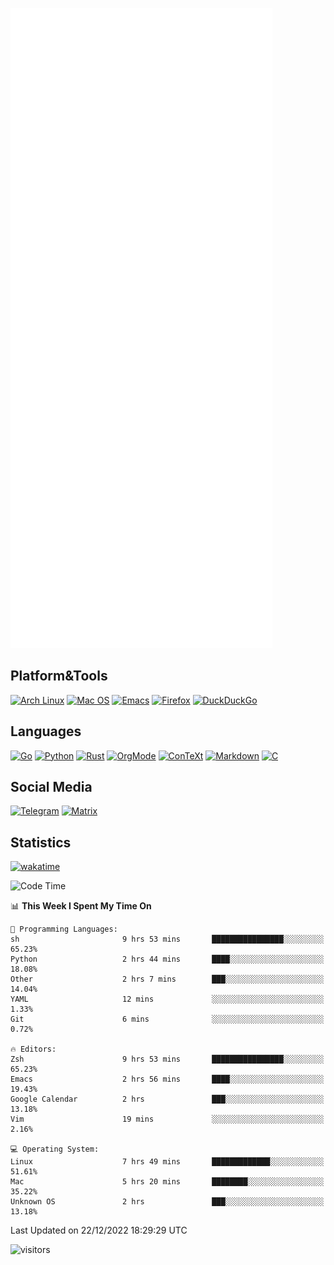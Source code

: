 ![Metrics](https://github.com/SteamedFish/SteamedFish/blob/master/github-metrics.svg)

## Platform&Tools

[![Arch Linux](https://img.shields.io/badge/ArchLinux-1793D1?logo=arch-linux&logoColor=fff&style=flat-square)](https://archlinux.org/)
[![Mac OS](https://img.shields.io/badge/MacOS-000000?style=flat-square&logo=macos&logoColor=F0F0F0)](https://www.apple.com/macos/)
[![Emacs](https://img.shields.io/badge/Emacs-%237F5AB6.svg?&style=flat-square&logo=gnu-emacs&logoColor=white)](https://www.gnu.org/software/emacs/)
[![Firefox](https://img.shields.io/badge/Firefox-FF7139?style=flat-square&logo=Firefox-Browser&logoColor=white)](https://firefox.com/)
[![DuckDuckGo](https://img.shields.io/badge/DuckDuckGo-DE5833?style=flat-square&logo=DuckDuckGo&logoColor=white)](https://duckduckgo.com/)

## Languages

[![Go](https://img.shields.io/badge/Golang-%2300ADD8.svg?style=flat-square&logo=go&logoColor=white)](https://golang.org/)
[![Python](https://img.shields.io/badge/Python-3670A0?style=flat-square&logo=python&logoColor=ffdd54)](https://www.python.org/)
[![Rust](https://img.shields.io/badge/Rust-%23000000.svg?style=flat-square&logo=rust&logoColor=white)](https://www.rust-lang.org/)
[![OrgMode](https://img.shields.io/badge/OrgMode-%23000000.svg?style=flat-square&logo=org&logoColor=white)](https://orgmode.org/)
[![ConTeXt](https://img.shields.io/badge/ConTeXt-%23008080.svg?style=flat-square&logo=latex&logoColor=white)](https://contextgarden.net/)
[![Markdown](https://img.shields.io/badge/MarkDown-%23000000.svg?style=flat-square&logo=markdown&logoColor=white)](https://daringfireball.net/projects/markdown/)
[![C](https://img.shields.io/badge/C-%2300599C.svg?style=flat-square&logo=c&logoColor=white)](https://www.iso.org/standard/74528.html)

## Social Media
[![Telegram](https://img.shields.io/badge/SteamedFish-2CA5E0?style=social&logo=telegram&logoColor=white)](https://t.me/SteamedFish)
[![Matrix](https://img.shields.io/badge/SteamedFish-2CA5E0?style=social&logo=matrix&logoColor=black)](https://matrix.to/#/@i:steamedfish.org)

## Statistics
[![wakatime](https://wakatime.com/badge/user/168280d6-fcf2-4b4f-ad3a-dc4612f35b38.svg)](https://wakatime.com/@168280d6-fcf2-4b4f-ad3a-dc4612f35b38)

<!--START_SECTION:waka-->
![Code Time](http://img.shields.io/badge/Code%20Time-2%2C233%20hrs%2020%20mins-blue)

📊 **This Week I Spent My Time On** 

```text
💬 Programming Languages: 
sh                       9 hrs 53 mins       ████████████████░░░░░░░░░   65.23% 
Python                   2 hrs 44 mins       ████░░░░░░░░░░░░░░░░░░░░░   18.08% 
Other                    2 hrs 7 mins        ███░░░░░░░░░░░░░░░░░░░░░░   14.04% 
YAML                     12 mins             ░░░░░░░░░░░░░░░░░░░░░░░░░   1.33% 
Git                      6 mins              ░░░░░░░░░░░░░░░░░░░░░░░░░   0.72%

🔥 Editors: 
Zsh                      9 hrs 53 mins       ████████████████░░░░░░░░░   65.23% 
Emacs                    2 hrs 56 mins       ████░░░░░░░░░░░░░░░░░░░░░   19.43% 
Google Calendar          2 hrs               ███░░░░░░░░░░░░░░░░░░░░░░   13.18% 
Vim                      19 mins             ░░░░░░░░░░░░░░░░░░░░░░░░░   2.16%

💻 Operating System: 
Linux                    7 hrs 49 mins       █████████████░░░░░░░░░░░░   51.61% 
Mac                      5 hrs 20 mins       ████████░░░░░░░░░░░░░░░░░   35.22% 
Unknown OS               2 hrs               ███░░░░░░░░░░░░░░░░░░░░░░   13.18%

```


 Last Updated on 22/12/2022 18:29:29 UTC
<!--END_SECTION:waka-->

![visitors](https://visitor-badge.laobi.icu/badge?page_id=SteamedFish.SteamedFish)
